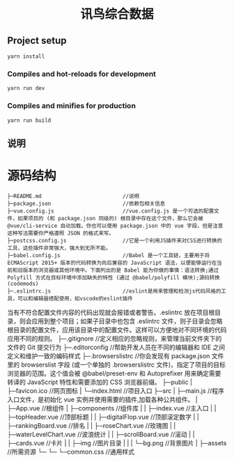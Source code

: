 <h1 align="center">讯鸟综合数据</h1>

## Project setup

```
yarn install
```

### Compiles and hot-reloads for development

```
yarn run dev
```

### Compiles and minifies for production

```
yarn run build
```

## 说明

# 源码结构

    ├─README.md                          //说明
    ├─package.json                       //依赖包相关信息
    ├─vue.config.js                      //vue.config.js 是一个可选的配置文件，如果项目的 (和 package.json 同级的) 根目录中存在这个文件，那么它会被 @vue/cli-service 自动加载。你也可以使用 package.json 中的 vue 字段，但是注意这种写法需要你严格遵照 JSON 的格式来写。
    ├─postcss.config.js                  //它是一个利用JS插件来对CSS进行转换的工具，这些插件非常强大，强大到无所不能。
    ├─babel.config.js                    //Babel 是一个工具链，主要用于将 ECMAScript 2015+ 版本的代码转换为向后兼容的 JavaScript 语法，以便能够运行在当前和旧版本的浏览器或其他环境中。下面列出的是 Babel 能为你做的事情：语法转换;通过 Polyfill 方式在目标环境中添加缺失的特性 (通过 @babel/polyfill 模块);源码转换 (codemods)
    ├─.eslintrc.js                       //eslint是用来管理和检测js代码风格的工具，可以和编辑器搭配使用，如vscode的eslint插件

当有不符合配置文件内容的代码出现就会报错或者警告。.eslintrc 放在项目根目录，则会应用到整个项目；如果子目录中也包含 .eslintrc 文件，则子目录会忽略根目录的配置文件，应用该目录中的配置文件。这样可以方便地对不同环境的代码应用不同的规则。
├─.gitignore //定义相应的忽略规则，来管理当前文件夹下的文件的 Git 提交行为
├─.editorconfig //帮助开发人员在不同的编辑器和 IDE 之间定义和维护一致的编码样式
├─.browserslistrc //你会发现有 package.json 文件里的 browserslist 字段 (或一个单独的 .browserslistrc 文件)，指定了项目的目标浏览器的范围。这个值会被 @babel/preset-env 和 Autoprefixer 用来确定需要转译的 JavaScript 特性和需要添加的 CSS 浏览器前缀。
├─public
| ├─favicon.ico //网页图标
| └─index.html //项目入口
├─src
| ├─main.js //程序入口文件，是初始化 vue 实例并使用需要的插件,加载各种公共组件。
| ├─App.vue //根组件
| ├─components //组件库
| | ├─index.vue //主入口
| | ├─topHeader.vue //顶部标题
| | ├─digitalFlop.vue //顶部滚定数字
| | ├─rankingBoard.vue //排名
| | ├─roseChart.vue //玫瑰图
| | ├─waterLevelChart.vue //波浪统计
| | ├─scrollBoard.vue //滚动
| | ├─cards.vue //卡片
| | ├─img //图片目录
| | | └─bg.png //背景图片
| ├─assets //所需资源
└─ └─ └─common.css //通用样式

